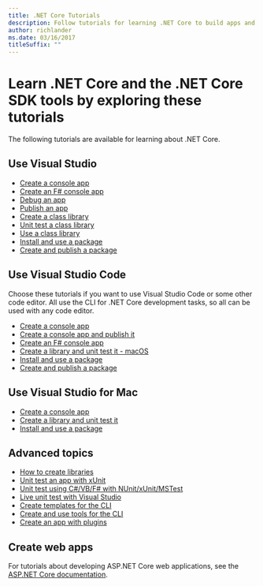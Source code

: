 ```yaml
---
title: .NET Core Tutorials
description: Follow tutorials for learning .NET Core to build apps and libraries on Mac, Linux, and Windows.
author: richlander
ms.date: 03/16/2017
titleSuffix: ""
---
```

# Learn .NET Core and the .NET Core SDK tools by exploring these tutorials

The following tutorials are available for learning about .NET Core.

## Use Visual Studio

- [Create a console app](with-visual-studio.md)
- [Create an F# console app](../../fsharp/get-started/get-started-visual-studio.md)
- [Debug an app](debugging-with-visual-studio.md)
- [Publish an app](publishing-with-visual-studio.md)
- [Create a class library](library-with-visual-studio.md)
- [Unit test a class library](testing-library-with-visual-studio.md)
- [Use a class library](consuming-library-with-visual-studio.md)
- [Install and use a package](/nuget/quickstart/install-and-use-a-package-in-visual-studio)
- [Create and publish a package](/nuget/quickstart/create-and-publish-a-package-using-visual-studio)

## Use Visual Studio Code

Choose these tutorials if you want to use Visual Studio Code or some other code editor. All use the CLI for .NET Core development tasks, so all can be used with any code editor.

- [Create a console app](with-visual-studio-code.md)
- [Create a console app and publish it](cli-create-console-app.md)
- [Create an F# console app](../../fsharp/get-started/get-started-vscode.md)
- [Create a library and unit test it - macOS](using-on-macos.md)
- [Install and use a package](/nuget/quickstart/install-and-use-a-package-using-the-dotnet-cli)
- [Create and publish a package](/nuget/quickstart/create-and-publish-a-package-using-the-dotnet-cli)

## Use Visual Studio for Mac

- [Create a console app](using-on-mac-vs.md)
- [Create a library and unit test it](using-on-mac-vs-full-solution.md)
- [Install and use a package](/nuget/quickstart/install-and-use-a-package-in-visual-studio-mac)

## Advanced topics

- [How to create libraries](libraries.md)
- [Unit test an app with xUnit](testing-with-cli.md)
- [Unit test using C#/VB/F# with NUnit/xUnit/MSTest](../testing/index.md)
- [Live unit test with Visual Studio](/visualstudio/test/live-unit-testing-start)
- [Create templates for the CLI](cli-templates-create-item-template.md)
- [Create and use tools for the CLI](../tools/global-tools-how-to-create.md)
- [Create an app with plugins](creating-app-with-plugin-support.md)

## Create web apps

For tutorials about developing ASP.NET Core web applications, see the [ASP.NET Core documentation](/aspnet/core/).
